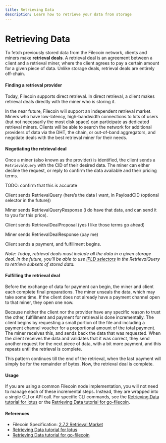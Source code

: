 ```yaml
---
title: Retrieving Data
description: Learn how to retrieve your data from storage
---
```


# Retrieving Data

To fetch previously stored data from the Filecoin network, clients and miners make **retrieval deals**. A retrieval deal is an agreement between a client and a retrieval miner, where the client agrees to pay a certain amount for a given piece of data. Unlike storage deals, retrieval deals are entirely off-chain.

#### Finding a retrieval provider

Today, Filecoin supports direct retrieval. In direct retrieval, a client makes retrieval deals directly with the miner who is storing it.

In the near future, Filecoin will support an independent retrieval market. Miners who have low-latency, high-bandwidth connections to lots of users (but not necessarily the most disk space) can participate as dedicated retrieval miners. Clients will be able to search the network for additional providers of data via the DHT, the chain, or out-of-band aggregators, and negotiate deals with the best retrieval miner for their needs.

#### Negotiating the retrieval deal

Once a miner (also known as the provider) is identified, the client sends a `RetrievalQuery` with the CID of their desired data. The miner can either decline the request, or reply to confirm the data available and their pricing terms.

TODO: confirm that this is accurate

Client sends RetrievalQuery (here’s the data I want, in PayloadCID (optional selector in the future))

Miner sends RetrievalQueryResponse (i do have that data, and can send it to you for this price).

Client sends RetrievalDealProposal (yes I like those terms go ahead)

Miner sends RetrievalDealResponse (pay me)

Client sends a payment, and fulfillment begins.

*Note: Today, retrieval deals must include all the data in a given storage deal. In the future, you’ll be able to use* [*IPLD selectors*](https://github.com/ipld/specs/blob/master/selectors/selectors.md) *in the RetrievalQuery to retrieve subsets of stored data.*

#### Fulfilling the retrieval deal

Before the exchange of data for payment can begin, the miner and client each complete final preparations. The miner unseals the data, which may take some time. If the client does not already have a payment channel open to that miner, they open one now. 

Because neither the client nor the provider have any specific reason to trust the other, fulfillment and payment for retrieval is done incrementally. The client begins by requesting a small portion of the file and including a payment channel voucher for a proportional amount of the total payment. The miner receives this, and sends back the data that was requested. When the client receives the data and validates that it was correct, they send another request for the next piece of data, with a bit more payment, and this repeats until the retrieval is complete.

This pattern continues till the end of the retrieval, when the last payment will simply be for the remainder of bytes. Now, the retrieval deal is complete.

#### Usage

If you are using a common Filecoin node implementation, you will not need to manage each of these incremental steps. Instead, they are wrapped into a single CLI or API call. For specific CLI commands, see the [Retrieving Data tutorial for lotus](https://lotu.sh/en+retrieving-data) or the [Retrieving Data tutorial for go-filecoin](https://docs.filecoin.io/go-filecoin-tutorial/Storing-on-Filecoin.html#retrieve-your-data).

#### References

- Filecoin Specification: [2.7.2 Retrieval Market](https://filecoin-project.github.io/specs/#systems__filecoin_markets__retrieval_market)
- [Retrieving Data tutorial for lotus](https://lotu.sh/en+retrieving-data)
- [Retrieving Data tutorial for go-filecoin](https://docs.filecoin.io/go-filecoin-tutorial/Storing-on-Filecoin.html#retrieve-your-data)
